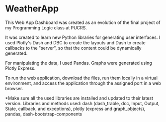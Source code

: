 # WeatherApp
This Web App Dashboard was created as an evolution of the final project of my Programming Logic class at PUCRS.

It was created to learn new Python libraries for generating user interfaces. I used Plotly's Dash and DBC to create the layouts and Dash to create callbacks to the "server", so that the content could be dynamically generated.

For manipulating the data, I used Pandas. Graphs were generated using Plotly Express.

To run the web application, download the files, run them locally in a virtual environment, and access the application through the assigned port in a web browser.

*Make sure all the used libraries are installed and updated to their latest version.
Libraries and methods used:
dash (dash_trable, dcc, Input, Output, State, callback, and exceptions), plotly (express and graph_objects), pandas, dash-bootstrap-components
